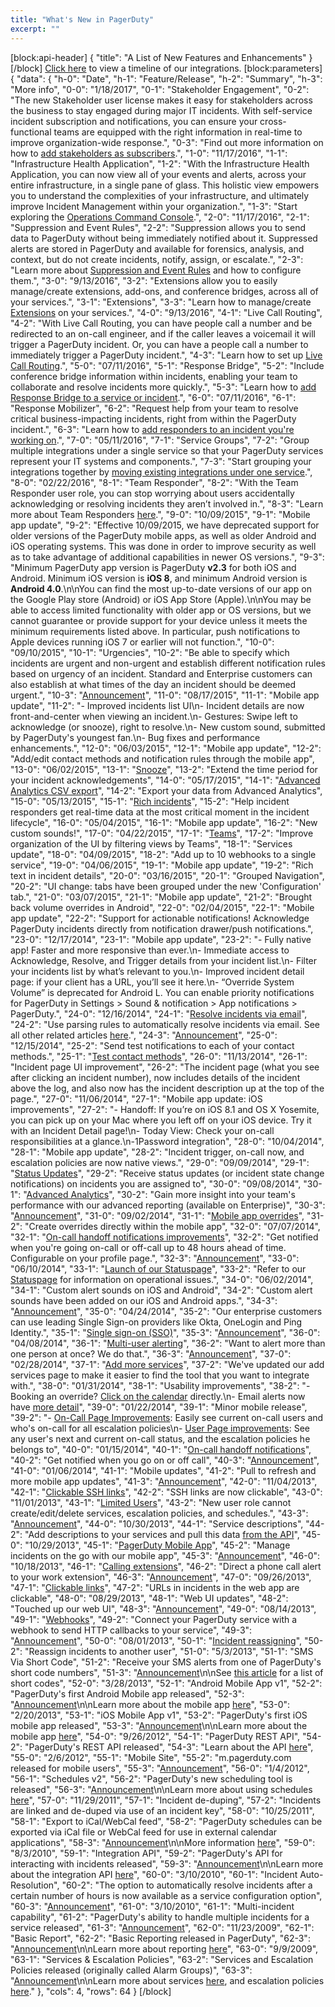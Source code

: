 ```yaml
---
title: "What's New in PagerDuty"
excerpt: ""
---
```

[block:api-header]
{
  "title": "A List of New Features and Enhancements"
}
[/block]
[Click here](doc:integration-timeline) to view a timeline of our integrations.
[block:parameters]
{
  "data": {
    "h-0": "Date",
    "h-1": "Feature/Release",
    "h-2": "Summary",
    "h-3": "More info",
    "0-0": "1/18/2017",
    "0-1": "Stakeholder Engagement",
    "0-2": "The new Stakeholder user license makes it easy for stakeholders across the business to stay engaged during major IT incidents. With self-service incident subscription and notifications, you can ensure your cross-functional teams are equipped with the right information in real-time to improve organization-wide response.",
    "0-3": "Find out more information on how to [add stakeholders as subscribers](/docs/adding-users-to-existing-incidents#section-add-and-notify-subscribers).",
    "1-0": "11/17/2016",
    "1-1": "Infrastructure Health Application",
    "1-2": "With the Infrastructure Health Application, you can now view all of your events and alerts, across your entire infrastructure, in a single pane of glass. This holistic view empowers you to understand the complexities of your infrastructure, and ultimately improve Incident Management within your organization.",
    "1-3": "Start exploring the [Operations Command Console](/docs/event-management-tools#section-operations-command-console).",
    "2-0": "11/17/2016",
    "2-1": "Suppression and Event Rules",
    "2-2": "Suppression allows you to send data to PagerDuty without being immediately notified about it. Suppressed alerts are stored in PagerDuty and available for forensics, analysis, and context, but do not create incidents, notify, assign, or escalate.",
    "2-3": "Learn more about [Suppression and Event Rules](/docs/event-management-tools#section-suppression-and-event-rules) and how to configure them.",
    "3-0": "9/13/2016",
    "3-2": "Extensions allow you to easily manage/create extensions, add-ons, and conference bridges, across all of your services.",
    "3-1": "Extensions",
    "3-3": "Learn how to manage/create [Extensions](/docs/extensions-and-add-ons#section-extensions) on your services.",
    "4-0": "9/13/2016",
    "4-1": "Live Call Routing",
    "4-2": "With Live Call Routing, you can have people call a number and be redirected to an on-call engineer, and if the caller leaves a voicemail it will trigger a PagerDuty incident. Or, you can have a people call a number to immediately trigger a PagerDuty incident.",
    "4-3": "Learn how to set up [Live Call Routing](/docs/live-call-routing).",
    "5-0": "07/11/2016",
    "5-1": "Response Bridge",
    "5-2": "Include conference bridge information within incidents, enabling your team to collaborate and resolve incidents more quickly.",
    "5-3": "Learn how to [add Response Bridge to a service or incident](/docs/response-bridge).",
    "6-0": "07/11/2016",
    "6-1": "Response Mobilizer",
    "6-2": "Request help from your team to resolve critical business-impacting incidents, right from within the PagerDuty incident.",
    "6-3": "Learn how to [add responders to an incident you're working on](/docs/adding-users-to-existing-incidents#section-add-responders).",
    "7-0": "05/11/2016",
    "7-1": "Service Groups",
    "7-2": "Group multiple integrations under a single service so that your PagerDuty services represent your IT systems and components.",
    "7-3": "Start grouping your integrations together by [moving existing integrations under one service](/docs/creating-and-deleting-services-and-integrations#section-move-an-integration-to-another-service).",
    "8-0": "02/22/2016",
    "8-1": "Team Responder",
    "8-2": "With the Team Responder user role, you can stop worrying about users accidentally acknowledging or resolving incidents they aren’t involved in.",
    "8-3": "Learn more about Team Responders [here](/docs/user-roles).",
    "9-0": "10/09/2015",
    "9-1": "Mobile app update",
    "9-2": "Effective 10/09/2015, we have deprecated support for older versions of the PagerDuty mobile apps, as well as older Android and iOS operating systems. This was done in order to improve security as well as to take advantage of additional capabilities in newer OS versions.",
    "9-3": "Minimum PagerDuty app version is PagerDuty **v2.3** for both iOS and Android. Minimum iOS version is **iOS 8**, and minimum Android version is **Android 4.0**.\n\nYou can find the most up-to-date versions of our app on the Google Play store (Android) or iOS App Store (Apple).\n\nYou may be able to access limited functionality with older app or OS versions, but we cannot guarantee or provide support for your device unless it meets the minimum requirements listed above. In particular, push notifications to Apple devices running iOS 7 or earlier will not function.",
    "10-0": "09/10/2015",
    "10-1": "Urgencies",
    "10-2": "Be able to specify which incidents are urgent and non-urgent and establish different notification rules based on urgency of an incident. Standard and Enterprise customers can also establish at what times of the day an incident should be deemed urgent.",
    "10-3": "[Announcement](https://www.pagerduty.com/blog/incident-analytics-urgencies/)",
    "11-0": "08/17/2015",
    "11-1": "Mobile app update",
    "11-2": "- Improved incidents list UI\n- Incident details are now front-and-center when viewing an incident.\n- Gestures: Swipe left to acknowledge (or snooze), right to resolve.\n- New custom sound, submitted by PagerDuty's youngest fan.\n- Bug fixes and performance enhancements.",
    "12-0": "06/03/2015",
    "12-1": "Mobile app update",
    "12-2": "Add/edit contact methods and notification rules through the mobile app",
    "13-0": "06/02/2015",
    "13-1": "[Snooze](/docs/incident-priority#section-snooze-an-incident)",
    "13-2": "Extend the time period for your incident acknowledgements",
    "14-0": "05/17/2015",
    "14-1": "[Advanced Analytics CSV export](/docs/analytics#section-exporting-advanced-analytics-data-to-csv)",
    "14-2": "Export your data from Advanced Analytics",
    "15-0": "05/13/2015",
    "15-1": "[Rich incidents](https://www.pagerduty.com/blog/rich-incidents/)",
    "15-2": "Help incident responders get real-time data at the most critical moment in the incident lifecycle",
    "16-0": "05/04/2015",
    "16-1": "Mobile app update",
    "16-2": "New custom sounds!",
    "17-0": "04/22/2015",
    "17-1": "[Teams](/docs/teams)",
    "17-2": "Improve organization of the UI by filtering views by Teams",
    "18-1": "Services update",
    "18-0": "04/09/2015",
    "18-2": "Add up to 10 webhooks to a single service",
    "19-0": "04/06/2015",
    "19-1": "Mobile app update",
    "19-2": "Rich text in incident details",
    "20-0": "03/16/2015",
    "20-1": "Grouped Navigation",
    "20-2": "UI change: tabs have been grouped under the new 'Configuration' tab.",
    "21-0": "03/07/2015",
    "21-1": "Mobile app update",
    "21-2": "Brought back volume overrides in Android",
    "22-0": "02/04/2015",
    "22-1": "Mobile app update",
    "22-2": "Support for actionable notifications! Acknowledge PagerDuty incidents directly from notification drawer/push notifications.",
    "23-0": "12/17/2014",
    "23-1": "Mobile app update",
    "23-2": "- Fully native app! Faster and more responsive than ever.\n- Immediate access to Acknowledge, Resolve, and Trigger details from your incident list.\n- Filter your incidents list by what’s relevant to you.\n- Improved incident detail page: if your client has a URL, you’ll see it here.\n- “Override System Volume” is deprecated for Android L. You can enable priority notifications for PagerDuty in Settings > Sound & notification > App notifications > PagerDuty.",
    "24-0": "12/16/2014",
    "24-1": "[Resolve incidents via email](/docs/email-management-filters-and-rules#section-trigger-and-resolve-alerts-with-email-management-rules)",
    "24-2": "Use parsing rules to automatically resolve incidents via email. See all other related articles [here](/docs/email-management-filters-and-rules).",
    "24-3": "[Announcement](http://blog.pagerduty.com/2014/12/email-parsing/)",
    "25-0": "12/15/2014",
    "25-2": "Send test notifications to each of your contact methods.",
    "25-1": "[Test contact methods](/docs/notification-troubleshooting#section-send-a-test-notification)",
    "26-0": "11/13/2014",
    "26-1": "Incident page UI improvement",
    "26-2": "The incident page (what you see after clicking an incident number), now includes details of the incident above the log, and also now has the incident description up at the top of the page.",
    "27-0": "11/06/2014",
    "27-1": "Mobile app update: iOS improvements",
    "27-2": "- Handoff: If you’re on iOS 8.1 and OS X Yosemite, you can pick up on your Mac where you left off on your iOS device. Try it with an Incident Detail page!\n- Today View: Check your on-call responsibilities at a glance.\n-1Password integration",
    "28-0": "10/04/2014",
    "28-1": "Mobile app update",
    "28-2": "Incident trigger, on-call now, and escalation policies are now native views.",
    "29-0": "09/09/2014",
    "29-1": "[Status Updates](/docs/configuring-a-user-profile#section-status-update-rules)",
    "29-2": "Receive status updates (or incident state change notifications) on incidents you are assigned to",
    "30-0": "09/08/2014",
    "30-1": "[Advanced Analytics](/docs/analytics#section-advanced-analytics)",
    "30-2": "Gain more insight into your team's performance with our advanced reporting (available on Enterprise)",
    "30-3": "[Announcement](http://blog.pagerduty.com/2014/09/identify-and-fix-problems-faster-with-advanced-analytics/)",
    "31-0": "09/02/2014",
    "31-1": "[Mobile app overrides](/docs/mobile-app#section-schedule-overrides-in-the-mobile-app)",
    "31-2": "Create overrides directly within the mobile app",
    "32-0": "07/07/2014",
    "32-1": "[On-call handoff notifications improvements](/docs/configuring-a-user-profile#section-on-call-handoff-notifications)",
    "32-2": "Get notified when you're going on-call or off-call up to 48 hours ahead of time. Configurable on your profile page.",
    "32-3": "[Announcement](http://blog.pagerduty.com/2014/07/ochon-update/)",
    "33-0": "06/10/2014",
    "33-1": "[Launch of our Statuspage](/docs/pagerduty-outage-notifications)",
    "33-2": "Refer to our [Statuspage](https://status.pagerduty.com/) for information on operational issues.",
    "34-0": "06/02/2014",
    "34-1": "Custom alert sounds on iOS and Android",
    "34-2": "Custom alert sounds have been added on our iOS and Android apps.",
    "34-3": "[Announcement](http://blog.pagerduty.com/2014/06/custom-alert-sounds-now-available-for-ios-and-android/)",
    "35-0": "04/24/2014",
    "35-2": "Our enterprise customers can use leading Single Sign-on providers like Okta, OneLogin and Ping Identity.",
    "35-1": "[Single sign-on (SSO)](/docs/sso)",
    "35-3": "[Announcement](http://blog.pagerduty.com/2014/04/single-sign-on-sso-now-available/)",
    "36-0": "04/08/2014",
    "36-1": "[Multi-user alerting](/docs/escalation-policies#section-notify-multiple-users-at-once)",
    "36-2": "Want to alert more than one person at once? We do that.",
    "36-3": "[Announcement](http://blog.pagerduty.com/2014/04/alert-all-the-right-people-with-multi-user-alerting/)",
    "37-0": "02/28/2014",
    "37-1": "[Add more services](/docs/services-and-integrations#section-configuring-services-and-integrations)",
    "37-2": "We've updated our add services page to make it easier to find the tool that you want to integrate with.",
    "38-0": "01/31/2014",
    "38-1": "Usability improvements",
    "38-2": "- Booking an override? [Click on the calendar](/docs/editing-schedules#section-create-and-delete-overrides) directly.\n- Email alerts now have [more detail](/docs/notification-content-and-behavior#section-information-that-is-included-in-notifications)",
    "39-0": "01/22/2014",
    "39-1": "Minor mobile release",
    "39-2": "- [On-Call Page Improvements](/docs/navigating-the-incidents-page#section-on-call-widgets): Easily see current on-call users and who's on-call for all escalation policies\n- [User Page improvements](/docs/adding-removing-users): See any user's next and current on-call status, and the escalation policies he belongs to",
    "40-0": "01/15/2014",
    "40-1": "[On-call handoff notifications](/docs/configuring-a-user-profile#section-on-call-handoff-notifications)",
    "40-2": "Get notified when you go on or off call",
    "40-3": "[Announcement](https://blog.pagerduty.com/2014/02/stop-forgetting-youre-on-call-with-handoff-notifications/)",
    "41-0": "01/06/2014",
    "41-1": "Mobile updates",
    "41-2": "Pull to refresh and more mobile app updates",
    "41-3": "[Announcement](https://blog.pagerduty.com/2014/01/pull-to-refresh-and-more-pagerduty-mobile-app-updates/)",
    "42-0": "11/04/2013",
    "42-1": "[Clickable SSH links](/docs/notification-content-and-behavior#section-information-that-is-included-in-notifications)",
    "42-2": "SSH links are now clickable",
    "43-0": "11/01/2013",
    "43-1": "[Limited Users](/docs/user-roles)",
    "43-2": "New user role cannot create/edit/delete services, escalation policies, and schedules.",
    "43-3": "[Announcement](https://blog.pagerduty.com/2013/11/pagerduty-user-role/)",
    "44-0": "10/30/2013",
    "44-1": "Service descriptions",
    "44-2": "Add descriptions to your services and pull this data [from the API](https://developer.pagerduty.com/v2/page/api-reference#!/Services/get_services)",
    "45-0": "10/29/2013",
    "45-1": "[PagerDuty Mobile App](https://www.pagerduty.com/mobile)",
    "45-2": "Manage incidents on the go with our mobile app",
    "45-3": "[Announcement](http://blog.pagerduty.com/2013/10/pagerduty-mobile-incident-management/)",
    "46-0": "10/18/2013",
    "46-1": "[Calling extensions](/docs/notification-settings#section-dialing-extensions-and-introducing-a-delay-before-voicemail)",
    "46-2": "Direct a phone call alert to your work extension",
    "46-3": "[Announcement](https://blog.pagerduty.com/2013/10/pagerduty-introduces-dial-extensions-clickable-urls-and-more/)",
    "47-0": "09/26/2013",
    "47-1": "[Clickable links](/docs/notification-content-and-behavior#section-information-that-is-included-in-notifications)",
    "47-2": "URLs in incidents in the web app are clickable",
    "48-0": "08/29/2013",
    "48-1": "Web UI updates",
    "48-2": "Touched up our web UI",
    "48-3": "[Announcement](https://blog.pagerduty.com/2013/08/touching-up-our-web-ui/)",
    "49-0": "08/14/2013",
    "49-1": "[Webhooks](/docs/webhooks)",
    "49-2": "Connect your PagerDuty service with a webhook to send HTTP callbacks to your service",
    "49-3": "[Announcement](https://blog.pagerduty.com/2013/08/pagerduty-webhooks-hipchat/)",
    "50-0": "08/01/2013",
    "50-1": "[Incident reassigning](/docs/adding-users-to-existing-incidents#section-reassign-or-delegate-an-incident)",
    "50-2": "Reassign incidents to another user",
    "51-0": "5/3/2013",
    "51-1": "SMS Via Short Code",
    "51-2": "Receive your SMS alerts from one of PagerDuty's short code numbers",
    "51-3": "[Announcement](https://www.pagerduty.com/blog/sms-alerts-short-code/)\n\nSee [this article](/docs/notification-phone-numbers) for a list of short codes",
    "52-0": "3/28/2013",
    "52-1": "Android Mobile App v1",
    "52-2": "PagerDuty's first Android Mobile app released",
    "52-3": "[Announcement](https://www.pagerduty.com/blog/pagerduty-android-app/)\n\nLearn more about the mobile app [here](/docs/mobile-app)",
    "53-0": "2/20/2013",
    "53-1": "iOS Mobile App v1",
    "53-2": "PagerDuty's first iOS mobile app released",
    "53-3": "[Announcement](https://www.pagerduty.com/blog/pagerduty-iphone-app/)\n\nLearn more about the mobile app [here](/docs/mobile-app)",
    "54-0": "9/26/2012",
    "54-1": "PagerDuty REST API",
    "54-2": "PagerDuty's REST API released",
    "54-3": "Learn about the API [here](https://developer.pagerduty.com)",
    "55-0": "2/6/2012",
    "55-1": "Mobile Site",
    "55-2": "m.pagerduty.com released for mobile users",
    "55-3": "[Announcement](https://www.pagerduty.com/blog/we-have-a-mobile-site/)",
    "56-0": "1/4/2012",
    "56-1": "Schedules v2",
    "56-2": "PagerDuty's new scheduling tool is released",
    "56-3": "[Announcement](https://www.pagerduty.com/blog/its-schedulin-time/)\n\nLearn more about using schedules [here](/docs/schedules)",
    "57-0": "11/29/2011",
    "57-1": "Incident de-duping",
    "57-2": "Incidents are linked and de-duped via use of an incident key",
    "58-0": "10/25/2011",
    "58-1": "Export to iCal/WebCal feed",
    "58-2": "PagerDuty schedules can be exported via iCal file or WebCal feed for use in external calendar applications",
    "58-3": "[Announcement](https://www.pagerduty.com/blog/ical-integration-and-hand-off-notification/)\n\nMore information [here](/docs/schedules-and-exterior-tools#section-exporting-on-call-schedules-to-a-calendar-app)",
    "59-0": "8/3/2010",
    "59-1": "Integration API",
    "59-2": "PagerDuty's API for interacting with incidents released",
    "59-3": "[Announcement](https://www.pagerduty.com/blog/3-major-new-features-part-1-integration-api/)\n\nLearn more about the integration API [here](https://developer.pagerduty.com/docs/events-api)",
    "60-0": "3/10/2010",
    "60-1": "Incident Auto-Resolution",
    "60-2": "The option to automatically resolve incidents after a certain number of hours is now available as a service configuration option",
    "60-3": "[Announcement](https://www.pagerduty.com/blog/new-feature-alarm-auto-resolution/)",
    "61-0": "3/10/2010",
    "61-1": "Multi-incident capability",
    "61-2": "PagerDuty's ability to handle multiple incidents for a service released",
    "61-3": "[Announcement](https://www.pagerduty.com/blog/preview-release-multi-incident/)",
    "62-0": "11/23/2009",
    "62-1": "Basic Report",
    "62-2": "Basic Reporting released in PagerDuty",
    "62-3": "[Announcement](https://www.pagerduty.com/blog/new-feature-reports/)\n\nLearn more about reporting [here](/docs/analytics)",
    "63-0": "9/9/2009",
    "63-1": "Services & Escalation Policies",
    "63-2": "Services and Escalation Policies released (originally called Alarm Groups)",
    "63-3": "[Announcement](https://www.pagerduty.com/blog/new-pagerduty-feature-alarm-groups/)\n\nLearn more about services [here](/docs/services-and-integrations), and escalation policies [here](/docs/escalation-policies)."
  },
  "cols": 4,
  "rows": 64
}
[/block]
